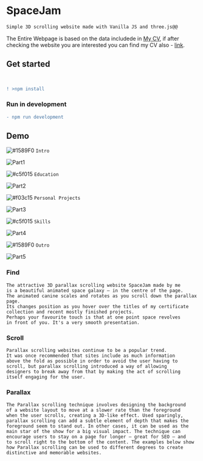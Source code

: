 # SpaceJam
```diff
Simple 3D scrolling website made with Vanilla JS and three.js@@
```

The Entire Webpage is based on the data includede in [My CV](https://github.com/instamenta/SpaceJam/files/10712348/JanCV.pdf), if after checking the website you are interested you can find my CV also - [link](https://github.com/instamenta/SpaceJam/files/10712348/JanCV.pdf).

## Get started

```diff


! >npm install

```

### Run in development



```diff
- npm run development
```
## Demo

![#1589F0](https://via.placeholder.com/15/1589F0/000000?text=+) `Intro`


![Part1](https://user-images.githubusercontent.com/98179343/218232522-5caf385b-1752-44b8-8552-96d50317b1ca.PNG)

![#c5f015](https://via.placeholder.com/15/c5f015/000000?text=+) `Education`

![Part2](https://user-images.githubusercontent.com/98179343/218232525-a9b92865-0e34-471c-afe9-90c218bdcf8d.PNG)

![#f03c15](https://via.placeholder.com/15/f03c15/000000?text=+) `Personal Projects`

![Part3](https://user-images.githubusercontent.com/98179343/218232527-6457d36e-f69a-4e93-b422-4993f3296e4e.PNG)

![#c5f015](https://via.placeholder.com/15/c5f015/000000?text=+) `Skills`

![Part4](https://user-images.githubusercontent.com/98179343/218232519-1d61da58-555e-4a22-a9e8-d74b462e61b6.PNG)

![#1589F0](https://via.placeholder.com/15/1589F0/000000?text=+) `Outro`

![Part5](https://user-images.githubusercontent.com/98179343/218232521-a837abb2-8327-4d66-b82e-045c22ac2986.PNG)


### Find

```
The attractive 3D parallax scrolling website SpaceJam made by me
is a beautiful animated space galaxy – in the centre of the page. 
The animated canine scales and rotates as you scroll down the parallax page. 
Its changes position as you hover over the titles of my certificate
collection and recent mostly finished projects. 
Perhaps your favourite touch is that at one point space revolves
in front of you. It's a very smooth presentation.
```
### Scroll

```
Parallax scrolling websites continue to be a popular trend. 
It was once recommended that sites include as much information
above the fold as possible in order to avoid the user having to 
scroll, but parallax scrolling introduced a way of allowing 
designers to break away from that by making the act of scrolling 
itself engaging for the user. 
```
### Parallax

```
The Parallax scrolling technique involves designing the background 
of a website layout to move at a slower rate than the foreground 
when the user scrolls, creating a 3D-like effect. Used sparingly,
parallax scrolling can add a subtle element of depth that makes the 
foreground seem to stand out. In other cases, it can be used as the 
main star of the show for a big visual impact. The technique can 
encourage users to stay on a page for longer – great for SEO – and 
to scroll right to the bottom of the content. The examples below show
how Parallax scrolling can be used to different degrees to create
distinctive and memorable websites.
```

